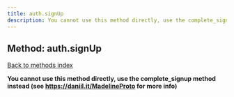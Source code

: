 ```yaml
---
title: auth.signUp
description: You cannot use this method directly, use the complete_signup method instead (see https://daniil.it/MadelineProto for more info)
---
```

## Method: auth.signUp  
[Back to methods index](index.md)


**You cannot use this method directly, use the complete_signup method instead (see https://daniil.it/MadelineProto for more info)**




